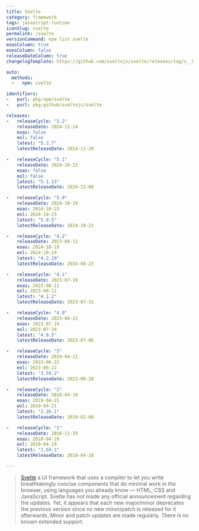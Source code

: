 ```yaml
---
title: Svelte
category: framework
tags: javascript-runtime
iconSlug: svelte
permalink: /svelte
versionCommand: npm list svelte  
eoasColumn: true
eoesColumn: false
releaseDateColumn: true
changelogTemplate: https://github.com/sveltejs/svelte/releases/tag/v__LATEST__

auto:
  methods:
  -   npm: svelte

identifiers:
-   purl: pkg:npm/svelte
-   purl: pkg:github/sveltejs/svelte

releases:
-   releaseCycle: "5.2"
    releaseDate: 2024-11-14
    eoas: false
    eol: false
    latest: "5.2.7"
    latestReleaseDate: 2024-11-20

-   releaseCycle: "5.1"
    releaseDate: 2024-10-23
    eoas: false
    eol: false
    latest: "5.1.13"
    latestReleaseDate: 2024-11-08

-   releaseCycle: "5.0"
    releaseDate: 2024-10-19
    eoas: 2024-10-23
    eol: 2024-10-23
    latest: "5.0.5"
    latestReleaseDate: 2024-10-21

-   releaseCycle: "4.2"
    releaseDate: 2023-08-11
    eoas: 2024-10-19
    eol: 2024-10-19
    latest: "4.2.19"
    latestReleaseDate: 2024-08-23

-   releaseCycle: "4.1"
    releaseDate: 2023-07-19
    eoas: 2023-08-11
    eol: 2023-08-11
    latest: "4.1.2"
    latestReleaseDate: 2023-07-31

-   releaseCycle: "4.0"
    releaseDate: 2023-06-22
    eoas: 2023-07-19
    eol: 2023-07-19
    latest: "4.0.5"
    latestReleaseDate: 2023-07-06

-   releaseCycle: "3"
    releaseDate: 2019-04-21
    eoas: 2023-06-22
    eol: 2023-06-22
    latest: "3.59.2"
    latestReleaseDate: 2023-06-20

-   releaseCycle: "2"
    releaseDate: 2018-04-19
    eoas: 2019-04-21
    eol: 2019-04-21
    latest: "2.16.1"
    latestReleaseDate: 2019-02-08

-   releaseCycle: "1"
    releaseDate: 2016-11-29
    eoas: 2018-04-19
    eol: 2018-04-19
    latest: "1.64.1"
    latestReleaseDate: 2018-04-18

---
```


> [Svelte](https://svelte.dev/) a UI framework that uses a compiler to let you write
> breathtakingly concise components that do minimal work in the browser, using languages you already
> know — HTML, CSS and JavaScript.
Svelte has not made any official announcement regarding the updates. Yet, it appears that each new
major/minor deprecates the previous version since no new minor/patch is released for it afterwards.
Minor and patch updates are made regularly.
There is no known extended support.
